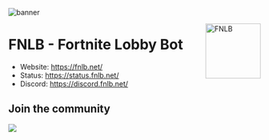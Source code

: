 ![banner](https://github.com/FNLB-Project/.github/assets/57068341/dc2b1416-bef5-4d15-b893-2211b442755a)

<a href="https://fnlb.net/"><img width="110" height="110" align="right" alt="FNLB" src="https://cdn.fnlb.net/assets/FNLB.png" /></a>

# FNLB - Fortnite Lobby Bot
- Website: https://fnlb.net/
- Status: https://status.fnlb.net/
- Discord: https://discord.fnlb.net/

## Join the community
<a href="https://discord.fnlb.net/"><img src="https://discord.com/api/guilds/1106879710744543303/widget.png?style=banner3"></a>
